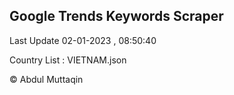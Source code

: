 

## Google Trends Keywords Scraper 
 
Last Update 02-01-2023 , 08:50:40

Country List :
VIETNAM.json



© Abdul Muttaqin 
